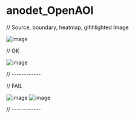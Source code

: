 # anodet_OpenAOI


// Source, boundary, heatmap, gihhlighted Image

![image](https://user-images.githubusercontent.com/90014998/167331570-299d5e66-640d-43e6-8747-6b5aae694ab8.png)



// OK

![image](https://user-images.githubusercontent.com/90014998/167331235-2cf504ba-62d1-4600-8899-70af9de5065a.png)

// ------------

// FAIL

![image](https://user-images.githubusercontent.com/90014998/167331194-fbad72d6-e64a-4cb2-ba73-8618b81416d1.png)
![image](https://user-images.githubusercontent.com/90014998/167331215-6971fb11-2be7-4c10-9af3-ece8d6905648.png)

// ------------

